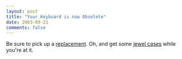 ```yaml
---
layout: post
title: "Your Keyboard is now Obselete"
date: 2003-09-21
comments: false
---
```

Be sure to pick up a [replacement][0]. Oh, and get some [jewel cases][1] while
you're at it.



[0]: http://www.amazon.com/exec/obidos/tg/detail/-/B000050ZRM/qid=1063941502/br=1-16/ref=br_lf_e_16/102-7501794-7540129?v=glance&amp;s=electronics&amp;n=172492
[1]: http://www.buy.com/retail/product.asp?sku=10242461&amp;dcaid=1688
